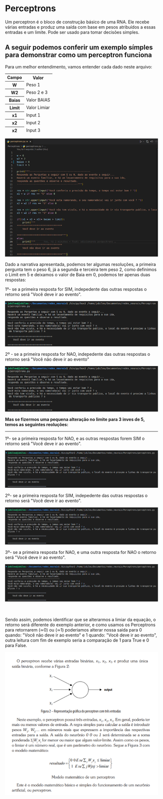 <h1>Perceptrons</h1>
<p>Um perceptron é o bloco de construção básico de uma RNA. Ele recebe várias entradas e produz uma saída com base em pesos atribuídos a essas entradas e um limite. Pode ser usado para tomar decisões simples.</p>
<h2>A seguir podemos conferir um exemplo símples para demonstrar como um perceptron funciona</h2>
<p>Para um melhor entendimento, vamos entender cada dado neste arquivo:</p>
<table>
  <thead>
    <tr>
      <th>Campo</th>
      <th>Valor</th>
    </tr>
    <tr>
      <th>W</th>
      <td>Peso 1</td>
    </tr>
    <tr>
      <th>W2</th>
      <td>Peso 2 e 3</td>
    </tr>
    <tr>
      <th>Baias</th>
      <td>Valor BAIAS</td>
    </tr>
    <tr>
      <th>Limit</th>
      <td>Valor Limiar</td>
    </tr>
    <tr>
      <th>x1</th>
      <td>Input 1</td>
    </tr>
    <tr>
      <th>x2</th>
      <td>Input 2</td>
    </tr>
    <tr>
      <th>x2</th>
      <td>Input 3</td>
    </tr>
  </thead>
</table>
<img src="./assets/codigoVsCode.png" alt="Imagem do codigo">
<p> Dado a narrativa apresentada, podemos ter algumas resoluções, a primeira pergunta tem o peso 6, já a segunda e terceira tem peso 2, como definimos o Limit em 5 e deixamos o valor de Baia em 0, podemos ter apenas duas respostas:<br/>
<p> 1º- se a primeira resposta for SIM, indepedente das outras respostas o retorno será "Você deve ir ao evento".</p>
<img src="./assets/exemploUm.png" alt="Resolução do exemplo um">
<p> 2º - se a primeira resposta for NAO, indepedente das outras respostas o retorno será "Você não deve ir ao evento" </p>
<img src="./assets/exemploDois.png" alt="Resolução do exemplo dois">
<br/>
<p><strong>Mas se fizermos uma pequena alteração no limite para 3 inves de 5, temos as seguintes reoluções: </strong></p>
<hr/>
<p> 1º- se a primeira resposta for NAO, e as outras respostas forem SIM o retorno será "Você deve ir ao evento".</p>
<img src="./assets/exemplo-2-1.png" alt="Resolução do exemplo um">
<p> 2º- se a primeira resposta for SIM, indepedente das outras respostas o retorno será "Você deve ir ao evento".</p>
<img src="./assets/exemplo-2-2.png" alt="Resolução do exemplo dois">
<p> 3º- se a primeira resposta for NAO, e uma outra resposta for NAO o retorno será "Você deve ir ao evento".</p>
<img src="./assets/exemplo-2-3.png" alt="Resolução do exemplo tres">
<br/><br/><br/>
<p>Sendo assim, podemos identificar que se alterarmos a limiar da equação, o retorno será diferente do exemplo anterior, e como usamos os Perceptrons para retornarem (≃0) ou (≃1) poderiamos alterar nossa saida para 0 quando: "Você não deve ir ao evento" e 1 quando: "Você deve ir ao evento", outra leitura com fim de exemplo seria a comparação de 1 para True e 0 para False.</p>
<img src="./assets/conteudo.png" alt="Definação vizual de um perceptron e a sua equação">
